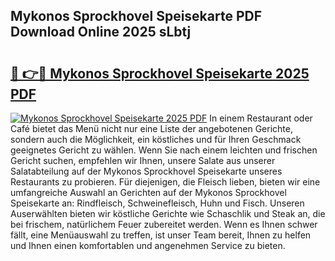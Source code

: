 ## Mykonos Sprockhovel Speisekarte PDF Download Online 2025 sLbtj

# <h2><a href="http://gc99etf.nevu.top/?p=Mykonos+Sprockhovel+Speisekarte">🔗 👉🔴 Mykonos Sprockhovel Speisekarte 2025 PDF</a></h2>

[![Mykonos Sprockhovel Speisekarte 2025 PDF](https://i.imgur.com/dBaPXMq.png)](http://gc99etf.nevu.top/?p=Mykonos+Sprockhovel+Speisekarte)
In einem Restaurant oder Café bietet das Menü nicht nur eine Liste der angebotenen Gerichte, sondern auch die Möglichkeit, ein köstliches und für Ihren Geschmack geeignetes Gericht zu wählen. Wenn Sie nach einem leichten und frischen Gericht suchen, empfehlen wir Ihnen, unsere Salate aus unserer Salatabteilung auf der Mykonos Sprockhovel Speisekarte unseres Restaurants zu probieren. Für diejenigen, die Fleisch lieben, bieten wir eine umfangreiche Auswahl an Gerichten auf der Mykonos Sprockhovel Speisekarte an: Rindfleisch, Schweinefleisch, Huhn und Fisch. Unseren Auserwählten bieten wir köstliche Gerichte wie Schaschlik und Steak an, die bei frischem, natürlichem Feuer zubereitet werden. Wenn es Ihnen schwer fällt, eine Menüauswahl zu treffen, ist unser Team bereit, Ihnen zu helfen und Ihnen einen komfortablen und angenehmen Service zu bieten.
